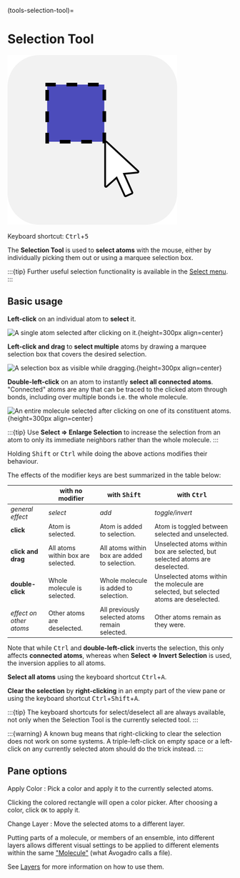 (tools-selection-tool)=

# Selection Tool

![The icon of the Selection Tool in light mode.](../../_static/icon_select.svg)

Keyboard shortcut: <kbd>Ctrl</kbd>+<kbd>5</kbd>

The **Selection Tool** is used to **select atoms** with the mouse, either by individually picking them out or using a marquee selection box.

:::{tip}
Further useful selection functionality is available in the [Select menu](menus-select-menu).
:::

## Basic usage

**Left-click** on an individual atom to **select** it.

![A single atom selected after clicking on it.](../../_static/tutorial-select-atom.png){height=300px align=center}

**Left-click and drag** to **select multiple** atoms by drawing a marquee selection box that covers the desired selection.

![A selection box as visible while dragging.](../../_static/tutorial-select-drag.png){height=300px align=center}

**Double-left-click** on an atom to instantly **select all connected atoms**.
"Connected" atoms are any that can be traced to the clicked atom through bonds, including over multiple bonds i.e. the whole molecule.

![An entire molecule selected after clicking on one of its constituent atoms.](../../_static/tutorial-select-all.png){height=300px align=center}

:::{tip}
Use **Select ⇒ Enlarge Selection** to increase the selection from an atom to only its immediate neighbors rather than the whole molecule.
:::

Holding <kbd>Shift</kbd> or <kbd>Ctrl</kbd> while doing the above actions modifies their behaviour.

The effects of the modifier keys are best summarized in the table below:

|                         | with no modifier                    | with <kbd>Shift</kbd>                           | with <kbd>Ctrl</kbd>                                                                  |
| ---                     | ---                                 | ---                                             | ---                                                                                   |
| *general effect*        | *select*                            | *add*                                           | *toggle/invert*                                                                       |
| **click**               | Atom is selected.                   | Atom is added to selection.                     | Atom is toggled between selected and unselected.                                      |
| **click and drag**      | All atoms within box are selected.  | All atoms within box are added to selection.    | Unselected atoms within box are selected, but selected atoms are deselected.          | 
| **double-click**        | Whole molecule is selected.         | Whole molecule is added to selection.           | Unselected atoms within the molecule are selected, but selected atoms are deselected. |
| *effect on other atoms* | Other atoms are deselected.         | All previously selected atoms remain selected.  | Other atoms remain as they were.                                                      |

Note that while <kbd>Ctrl</kbd> and **double-left-click** inverts the selection, this only affects **connected atoms**, whereas when **Select ⇒ Invert Selection** is used, the inversion applies to all atoms.

**Select all atoms** using the keyboard shortcut <kbd>Ctrl</kbd>+<kbd>A</kbd>.

**Clear the selection** by **right-clicking** in an empty part of the view pane or using the keyboard shortcut <kbd>Ctrl</kbd>+<kbd>Shift</kbd>+<kbd>A</kbd>.

:::{tip}
The keyboard shortcuts for select/deselect all are always available, not only when the Selection Tool is the currently selected tool.
:::

:::{warning}
A known bug means that right-clicking to clear the selection does not work on some systems. A triple-left-click on empty space or a left-click on any currently selected atom should do the trick instead.
:::

## Pane options

Apply Color
: Pick a color and apply it to the currently selected atoms.

  Clicking the colored rectangle will open a color picker.
  After choosing a color, click `OK` to apply it.

Change Layer
: Move the selected atoms to a different layer.

  Putting parts of a molecule, or members of an ensemble, into different layers allows different visual settings to be applied to different elements within the same ["Molecule"](panes-molecules) (what Avogadro calls a file).
  
  See [Layers](panes-layers) for more information on how to use them.
